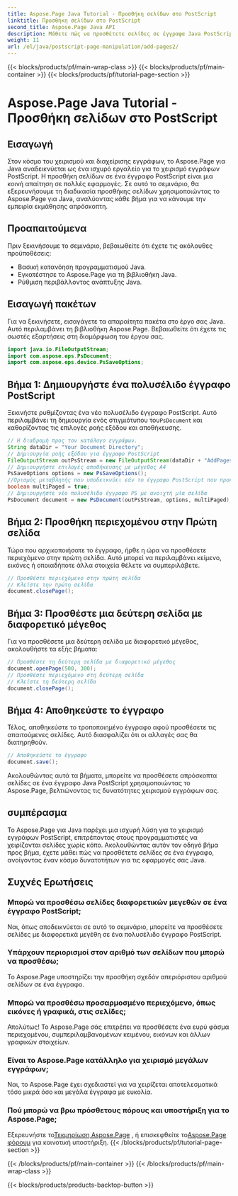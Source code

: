 ```yaml
---
title: Aspose.Page Java Tutorial - Προσθήκη σελίδων στο PostScript
linktitle: Προσθήκη σελίδων στο PostScript
second_title: Aspose.Page Java API
description: Μάθετε πώς να προσθέτετε σελίδες σε έγγραφα Java PostScript χρησιμοποιώντας το Aspose.Page. Ακολουθήστε τον οδηγό βήμα προς βήμα για απρόσκοπτη επεξεργασία εγγράφων.
weight: 11
url: /el/java/postscript-page-manipulation/add-pages2/
---
```


{{< blocks/products/pf/main-wrap-class >}}
{{< blocks/products/pf/main-container >}}
{{< blocks/products/pf/tutorial-page-section >}}

# Aspose.Page Java Tutorial - Προσθήκη σελίδων στο PostScript

## Εισαγωγή
Στον κόσμο του χειρισμού και διαχείρισης εγγράφων, το Aspose.Page για Java αναδεικνύεται ως ένα ισχυρό εργαλείο για το χειρισμό εγγράφων PostScript. Η προσθήκη σελίδων σε ένα έγγραφο PostScript είναι μια κοινή απαίτηση σε πολλές εφαρμογές. Σε αυτό το σεμινάριο, θα εξερευνήσουμε τη διαδικασία προσθήκης σελίδων χρησιμοποιώντας το Aspose.Page για Java, αναλύοντας κάθε βήμα για να κάνουμε την εμπειρία εκμάθησης απρόσκοπτη.
## Προαπαιτούμενα
Πριν ξεκινήσουμε το σεμινάριο, βεβαιωθείτε ότι έχετε τις ακόλουθες προϋποθέσεις:
- Βασική κατανόηση προγραμματισμού Java.
- Εγκατέστησε το Aspose.Page για τη βιβλιοθήκη Java.
- Ρύθμιση περιβάλλοντος ανάπτυξης Java.
## Εισαγωγή πακέτων
Για να ξεκινήσετε, εισαγάγετε τα απαραίτητα πακέτα στο έργο σας Java. Αυτό περιλαμβάνει τη βιβλιοθήκη Aspose.Page. Βεβαιωθείτε ότι έχετε τις σωστές εξαρτήσεις στη διαμόρφωση του έργου σας.
```java
import java.io.FileOutputStream;
import com.aspose.eps.PsDocument;
import com.aspose.eps.device.PsSaveOptions;
```
## Βήμα 1: Δημιουργήστε ένα πολυσέλιδο έγγραφο PostScript
 Ξεκινήστε ρυθμίζοντας ένα νέο πολυσέλιδο έγγραφο PostScript. Αυτό περιλαμβάνει τη δημιουργία ενός στιγμιότυπου του`PsDocument` και καθορίζοντας τις επιλογές ροής εξόδου και αποθήκευσης.
```java
// Η διαδρομή προς τον κατάλογο εγγράφων.
String dataDir = "Your Document Directory";
// Δημιουργία ροής εξόδου για έγγραφο PostScript
FileOutputStream outPsStream = new FileOutputStream(dataDir + "AddPages2_outPS.ps");
// Δημιουργήστε επιλογές αποθήκευσης με μέγεθος Α4
PsSaveOptions options = new PsSaveOptions();
//Ορισμός μεταβλητής που υποδεικνύει εάν το έγγραφο PostScript που προκύπτει θα είναι πολυσέλιδο
boolean multiPaged = true;
// Δημιουργήστε νέο πολυσέλιδο έγγραφο PS με ανοιχτή μία σελίδα
PsDocument document = new PsDocument(outPsStream, options, multiPaged);
```
## Βήμα 2: Προσθήκη περιεχομένου στην Πρώτη σελίδα
Τώρα που αρχικοποιήσατε το έγγραφο, ήρθε η ώρα να προσθέσετε περιεχόμενο στην πρώτη σελίδα. Αυτό μπορεί να περιλαμβάνει κείμενο, εικόνες ή οποιαδήποτε άλλα στοιχεία θέλετε να συμπεριλάβετε.
```java
// Προσθέστε περιεχόμενο στην πρώτη σελίδα
// Κλείστε την πρώτη σελίδα
document.closePage();
```
## Βήμα 3: Προσθέστε μια δεύτερη σελίδα με διαφορετικό μέγεθος
Για να προσθέσετε μια δεύτερη σελίδα με διαφορετικό μέγεθος, ακολουθήστε τα εξής βήματα:
```java
// Προσθέστε τη δεύτερη σελίδα με διαφορετικό μέγεθος
document.openPage(500, 300);
// Προσθέστε περιεχόμενο στη δεύτερη σελίδα
// Κλείστε τη δεύτερη σελίδα
document.closePage();
```
## Βήμα 4: Αποθηκεύστε το έγγραφο
Τέλος, αποθηκεύστε το τροποποιημένο έγγραφο αφού προσθέσετε τις απαιτούμενες σελίδες. Αυτό διασφαλίζει ότι οι αλλαγές σας θα διατηρηθούν.
```java
// Αποθηκεύστε το έγγραφο
document.save();
```
Ακολουθώντας αυτά τα βήματα, μπορείτε να προσθέσετε απρόσκοπτα σελίδες σε ένα έγγραφο Java PostScript χρησιμοποιώντας το Aspose.Page, βελτιώνοντας τις δυνατότητες χειρισμού εγγράφων σας.
## συμπέρασμα
Το Aspose.Page για Java παρέχει μια ισχυρή λύση για το χειρισμό εγγράφων PostScript, επιτρέποντας στους προγραμματιστές να χειρίζονται σελίδες χωρίς κόπο. Ακολουθώντας αυτόν τον οδηγό βήμα προς βήμα, έχετε μάθει πώς να προσθέτετε σελίδες σε ένα έγγραφο, ανοίγοντας έναν κόσμο δυνατοτήτων για τις εφαρμογές σας Java.
## Συχνές Ερωτήσεις
### Μπορώ να προσθέσω σελίδες διαφορετικών μεγεθών σε ένα έγγραφο PostScript;
Ναι, όπως αποδεικνύεται σε αυτό το σεμινάριο, μπορείτε να προσθέσετε σελίδες με διαφορετικά μεγέθη σε ένα πολυσέλιδο έγγραφο PostScript.
### Υπάρχουν περιορισμοί στον αριθμό των σελίδων που μπορώ να προσθέσω;
Το Aspose.Page υποστηρίζει την προσθήκη σχεδόν απεριόριστου αριθμού σελίδων σε ένα έγγραφο.
### Μπορώ να προσθέσω προσαρμοσμένο περιεχόμενο, όπως εικόνες ή γραφικά, στις σελίδες;
Απολύτως! Το Aspose.Page σάς επιτρέπει να προσθέσετε ένα ευρύ φάσμα περιεχομένου, συμπεριλαμβανομένων κειμένου, εικόνων και άλλων γραφικών στοιχείων.
### Είναι το Aspose.Page κατάλληλο για χειρισμό μεγάλων εγγράφων;
Ναι, το Aspose.Page έχει σχεδιαστεί για να χειρίζεται αποτελεσματικά τόσο μικρά όσο και μεγάλα έγγραφα με ευκολία.
### Πού μπορώ να βρω πρόσθετους πόρους και υποστήριξη για το Aspose.Page;
 Εξερευνήστε το[Τεκμηρίωση Aspose.Page](https://reference.aspose.com/page/java/) , ή επισκεφθείτε το[Aspose.Page φόρουμ](https://forum.aspose.com/c/page/39) για κοινοτική υποστήριξη.
{{< /blocks/products/pf/tutorial-page-section >}}

{{< /blocks/products/pf/main-container >}}
{{< /blocks/products/pf/main-wrap-class >}}

{{< blocks/products/products-backtop-button >}}
